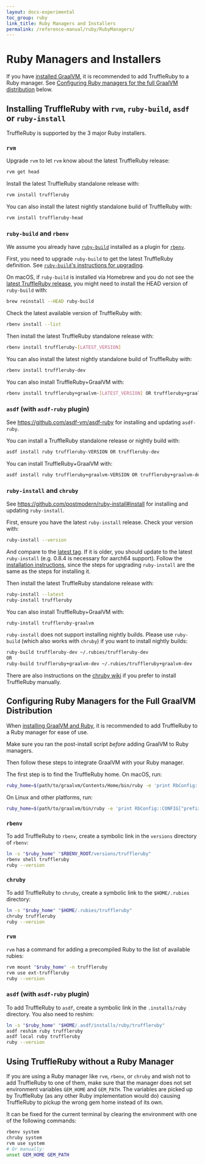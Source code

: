 ```yaml
---
layout: docs-experimental
toc_group: ruby
link_title: Ruby Managers and Installers
permalink: /reference-manual/ruby/RubyManagers/
---
```

# Ruby Managers and Installers

If you have [installed GraalVM](installing-graalvm.md), it is recommended to add TruffleRuby to a Ruby manager.
See
[Configuring Ruby managers for the full GraalVM distribution](#configuring-ruby-managers-for-the-full-graalvm-distribution) below.

## Installing TruffleRuby with `rvm`, `ruby-build`, `asdf` or `ruby-install`

TruffleRuby is supported by the 3 major Ruby installers.

### `rvm`

Upgrade `rvm` to let `rvm` know about the latest TruffleRuby release:

```bash
rvm get head
```

Install the latest TruffleRuby standalone release with:

```bash
rvm install truffleruby
```

You can also install the latest nightly standalone build of TruffleRuby with:

```bash
rvm install truffleruby-head
```

### `ruby-build` and `rbenv`

We assume you already have [`ruby-build`](https://github.com/rbenv/ruby-build) installed as a plugin for [`rbenv`](https://github.com/rbenv/rbenv).

First, you need to upgrade `ruby-build` to get the latest TruffleRuby definition.
See [`ruby-build`'s instructions for upgrading](https://github.com/rbenv/ruby-build#upgrading).

On macOS, if `ruby-build` is installed via Homebrew and you do not see the [latest TruffleRuby release](https://github.com/oracle/truffleruby/releases/latest), you might need to install the HEAD version of `ruby-build` with:

```bash
brew reinstall --HEAD ruby-build
```

Check the latest available version of TruffleRuby with:

```bash
rbenv install --list
```

Then install the latest TruffleRuby standalone release with:

```bash
rbenv install truffleruby-[LATEST_VERSION]
```

You can also install the latest nightly standalone build of TruffleRuby with:

```bash
rbenv install truffleruby-dev
```

You can also install TruffleRuby+GraalVM with:

```bash
rbenv install truffleruby+graalvm-[LATEST_VERSION] OR truffleruby+graalvm-dev
```

### `asdf` (with `asdf-ruby` plugin)

See https://github.com/asdf-vm/asdf-ruby for installing and updating `asdf-ruby`.

You can install a TruffleRuby standalone release or nightly build with:

```bash
asdf install ruby truffleruby-VERSION OR truffleruby-dev
```

You can install TruffleRuby+GraalVM with:

```bash
asdf install ruby truffleruby+graalvm-VERSION OR truffleruby+graalvm-dev
```

### `ruby-install` and `chruby`

See https://github.com/postmodern/ruby-install#install for installing and updating `ruby-install`.

First, ensure you have the latest `ruby-install` release.
Check your version with:

```bash
ruby-install --version
```

And compare to the [latest tag](https://github.com/postmodern/ruby-install/tags).
If it is older, you should update to the latest `ruby-install` (e.g. 0.8.4 is necessary for aarch64 support).
Follow the [installation instructions](https://github.com/postmodern/ruby-install#install), since the steps for upgrading `ruby-install` are the same as the steps for installing it.

Then install the latest TruffleRuby standalone release with:

```bash
ruby-install --latest
ruby-install truffleruby
```

You can also install TruffleRuby+GraalVM with:

```bash
ruby-install truffleruby-graalvm
```

`ruby-install` does not support installing nightly builds.
Please use `ruby-build` (which also works with `chruby`) if you want to install nightly builds:

```bash
ruby-build truffleruby-dev ~/.rubies/truffleruby-dev
OR
ruby-build truffleruby+graalvm-dev ~/.rubies/truffleruby+graalvm-dev
```

There are also instructions on the [chruby wiki](https://github.com/postmodern/chruby/wiki/TruffleRuby) if you prefer to install TruffleRuby manually.

## Configuring Ruby Managers for the Full GraalVM Distribution

When [installing GraalVM and Ruby](installing-graalvm.md), it is recommended to add TruffleRuby to a Ruby manager for ease of use.

Make sure you ran the post-install script *before* adding GraalVM to Ruby managers.

Then follow these steps to integrate GraalVM with your Ruby manager.

The first step is to find the TruffleRuby home.
On macOS, run:
```bash
ruby_home=$(path/to/graalvm/Contents/Home/bin/ruby -e 'print RbConfig::CONFIG["prefix"]')
```

On Linux and other platforms, run:
```bash
ruby_home=$(path/to/graalvm/bin/ruby -e 'print RbConfig::CONFIG["prefix"]')
```

### `rbenv`

To add TruffleRuby to `rbenv`, create a symbolic link in the `versions` directory of `rbenv`:

```bash
ln -s "$ruby_home" "$RBENV_ROOT/versions/truffleruby"
rbenv shell truffleruby
ruby --version
```

### `chruby`

To add TruffleRuby to `chruby`, create a symbolic link to the `$HOME/.rubies` directory:

```bash
ln -s "$ruby_home" "$HOME/.rubies/truffleruby"
chruby truffleruby
ruby --version
```

### `rvm`

`rvm` has a command for adding a precompiled Ruby to the list of available rubies:

```bash
rvm mount "$ruby_home" -n truffleruby
rvm use ext-truffleruby
ruby --version
```

### `asdf` (with `asdf-ruby` plugin)

To add TruffleRuby to `asdf`, create a symbolic link in the `.installs/ruby` directory.
You also need to reshim:

```bash
ln -s "$ruby_home" "$HOME/.asdf/installs/ruby/truffleruby"
asdf reshim ruby truffleruby
asdf local ruby truffleruby
ruby --version
```

## Using TruffleRuby without a Ruby Manager

If you are using a Ruby manager like `rvm`, `rbenv`, or `chruby` and wish not to add TruffleRuby to one of them, make sure that the manager does not set environment variables `GEM_HOME` and `GEM_PATH`.
The variables are picked up by TruffleRuby (as any other Ruby implementation would do) causing TruffleRuby to pickup the wrong gem home instead of its own.

It can be fixed for the current terminal by clearing the environment with one of the following commands:

```bash
rbenv system
chruby system
rvm use system
# Or manually:
unset GEM_HOME GEM_PATH
```
